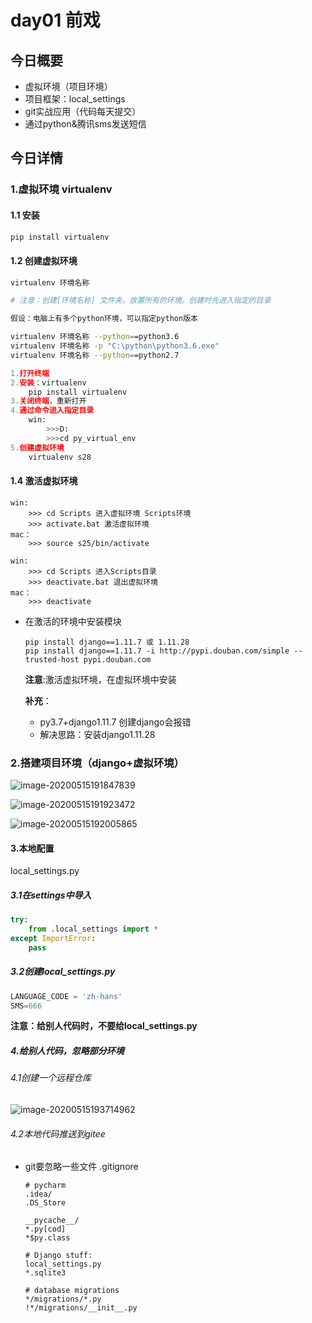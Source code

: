 # day01 前戏

## 今日概要

- 虚拟环境（项目环境）
- 项目框架：local_settings
- git实战应用（代码每天提交）
- 通过python&腾讯sms发送短信

## 今日详情

### 1.虚拟环境 virtualenv

#### 1.1 安装

~~~bash
pip install virtualenv
~~~

#### 1.2 创建虚拟环境

```bash
virtualenv 环境名称

# 注意：创建[环境名称] 文件夹，放置所有的环境。创建时先进入指定的目录
```

```bash
假设：电脑上有多个python环境，可以指定python版本

virtualenv 环境名称 --python==python3.6
virtualenv 环境名称 -p "C:\python\python3.6.exe"
virtualenv 环境名称 --python==python2.7

```

```python
1.打开终端
2.安装：virtualenv
	pip install virtualenv
3.关闭终端，重新打开
4.通过命令进入指定目录
	win:
        >>>D:
        >>>cd py_virtual_env
5.创建虚拟环境
	virtualenv s28
```

#### 1.4 激活虚拟环境

```
win:
	>>> cd Scripts 进入虚拟环境 Scripts环境
	>>> activate.bat 激活虚拟环境
mac：
	>>> source s25/bin/activate
```

```
win:
	>>> cd Scripts 进入Scripts目录
	>>> deactivate.bat 退出虚拟环境
mac：
	>>> deactivate
```

- 在激活的环境中安装模块

  ```
  pip install django==1.11.7 或 1.11.28
  pip install django==1.11.7 -i http://pypi.douban.com/simple --trusted-host pypi.douban.com
  ```

  **注意**:激活虚拟环境，在虚拟环境中安装

  **补充**：

  - py3.7+django1.11.7 创建django会报错
  - 解决思路：安装django1.11.28

### 2.搭建项目环境（django+虚拟环境）

![image-20200515191847839](C:\Users\km\AppData\Roaming\Typora\typora-user-images\image-20200515191847839.png)

![image-20200515191923472](C:\Users\km\AppData\Roaming\Typora\typora-user-images\image-20200515191923472.png)

![image-20200515192005865](C:\Users\km\AppData\Roaming\Typora\typora-user-images\image-20200515192005865.png)

#### 3.本地配置

local_settings.py

##### 3.1在settings中导入

```python
try:
    from .local_settings import *
except ImportError:
    pass
```

##### 3.2创建local_settings.py

```python
LANGUAGE_CODE = 'zh-hans'
SMS=666
```

**注意：给别人代码时，不要给local_settings.py**

##### 4.给别人代码，忽略部分环境

###### 4.1创建一个远程仓库

![image-20200515193714962](C:\Users\km\AppData\Roaming\Typora\typora-user-images\image-20200515193714962.png)

###### 4.2本地代码推送到gitee

- git要忽略一些文件 .gitignore

  ```
  # pycharm
  .idea/
  .DS_Store
  
  __pycache__/
  *.py[cod]
  *$py.class
  
  # Django stuff:
  local_settings.py
  *.sqlite3
  
  # database migrations
  */migrations/*.py
  !*/migrations/__init__.py
  ```

  